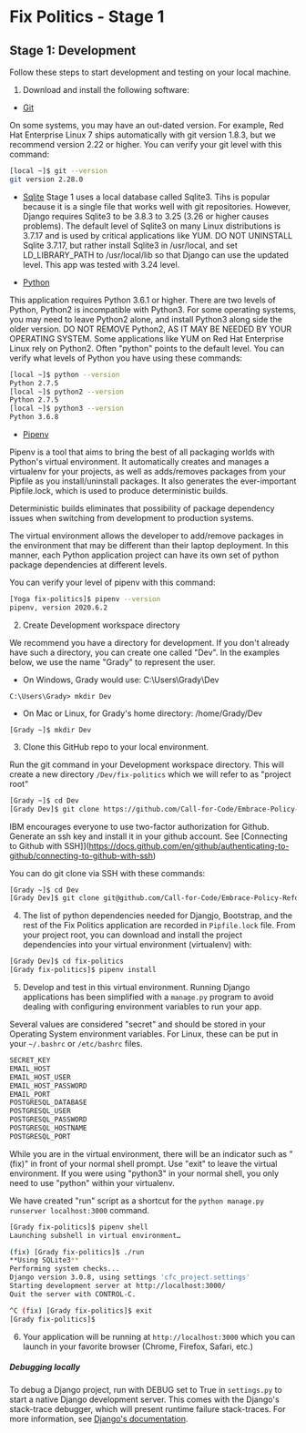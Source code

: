 # Fix Politics - Stage 1

## Stage 1: Development

Follow these steps to start development and testing on your local machine.

1. Download and install the following software:

* [Git](https://git-scm.com/book/en/v2/Getting-Started-Installing-Git)

On some systems, you may have an out-dated version.  For example, Red Hat
Enterprise Linux 7 ships automatically with git version 1.8.3, but we
recommend version 2.22 or higher.  You can verify your git level with
this command:

```bash
[local ~]$ git --version
git version 2.28.0
```

* [Sqlite](https://www.djaodjin.com/blog/django-2-2-with-sqlite-3-on-centos-7.blog.html)
Stage 1 uses a local database called Sqlite3.  Tihs is popular because it
is a single file that works well with git repositories.  However, Django
requires Sqlite3 to be 3.8.3 to 3.25 (3.26 or higher causes problems).  The
default level of Sqlite3 on many Linux distributions is 3.7.17 and is used
by critical applications like YUM.  DO NOT UNINSTALL Sqlite 3.7.17, but rather
install Sqlite3 in /usr/local, and set LD_LIBRARY_PATH to /usr/local/lib
so that Django can use the updated level.  This app was tested with 3.24 level.


* [Python](https://www.python.org/downloads/)

This application requires Python 3.6.1 or higher.  There are two levels
of Python, Python2 is incompatible with Python3.  For some operating 
systems, you may need to leave Python2 alone, and install Python3 along side
the older version.  DO NOT REMOVE Python2, AS IT MAY BE NEEDED BY YOUR
OPERATING SYSTEM.  Some applications like YUM on Red Hat Enterprise Linux
rely on Python2.  Often "python" points to the default level.  You can
verify what levels of Python you have using these commands:

```bash
[local ~]$ python --version
Python 2.7.5
[local ~]$ python2 --version
Python 2.7.5
[local ~]$ python3 --version
Python 3.6.8
```

* [Pipenv](https://pypi.org/project/pipenv/)

Pipenv is a tool that aims to bring the best of all packaging worlds with
Python's virtual environment.  It automatically creates and manages a 
virtualenv for your projects, as well as adds/removes packages from your 
Pipfile as you install/uninstall packages. It also generates the ever-important
Pipfile.lock, which is used to produce deterministic builds.

Deterministic builds eliminates that possibility of package dependency 
issues when switching from development to production systems.

The virtual environment allows the developer to add/remove packages in the
environment that may be different than their laptop deployment.  In this
manner, each Python application project can have its own set of python
package dependencies at different levels.

You can verify your level of pipenv with this command:

```bash
[Yoga fix-politics]$ pipenv --version
pipenv, version 2020.6.2
```


2. Create Development workspace directory

We recommend you have a directory for development.  If you don't already
have such a directory, you can create one called "Dev".  In the examples
below, we use the name "Grady" to represent the user.

* On Windows, Grady would use:  C:\Users\Grady\Dev

```
C:\Users\Grady> mkdir Dev
```

* On Mac or Linux, for Grady's home directory:  /home/Grady/Dev

```
[Grady ~]$ mkdir Dev
```


3. Clone this GitHub repo to your local environment.

Run the git command in your Development workspace directory.  This will create
a new directory `/Dev/fix-politics` which we will refer to as "project root" 

```bash
[Grady ~]$ cd Dev
[Grady Dev]$ git clone https://github.com/Call-for-Code/Embrace-Policy-Reform.git
```

IBM encourages everyone to use two-factor authorization for Github.  Generate
an ssh key and install it in your github account.  See [Connecting to Github with 
SSH]](https://docs.github.com/en/github/authenticating-to-github/connecting-to-github-with-ssh)

You can do git clone via SSH with these commands:

```bash
[Grady ~]$ cd Dev
[Grady Dev]$ git clone git@github.com/Call-for-Code/Embrace-Policy-Reform.git
```

4. The list of python dependencies needed for Djangjo, Bootstrap, and the
rest of the Fix Politics application are recorded in `Pipfile.lock` file.
From your project root, you can download and install the project 
dependencies into your virtual environment (virtualenv) with:

```bash
[Grady Dev]$ cd fix-politics
[Grady fix-politics]$ pipenv install
```

5. Develop and test in this virtual environment.  Running Django applications
has been simplified with a `manage.py` program to avoid dealing with 
configuring environment variables to run your app. 

Several values are considered "secret" and should be stored in your 
Operating System environment variables.  For Linux, these can be put
in your `~/.bashrc` or `/etc/bashrc` files.

```bash
SECRET_KEY
EMAIL_HOST
EMAIL_HOST_USER
EMAIL_HOST_PASSWORD
EMAIL_PORT
POSTGRESQL_DATABASE
POSTGRESQL_USER
POSTGRESQL_PASSWORD
POSTGRESQL_HOSTNAME
POSTGRESQL_PORT
```

While you are in the virtual environment, there will be an indicator such as 
"(fix)" in front of your normal shell prompt.  Use "exit" to leave the 
virtual environment.  If you were using "python3" in your normal shell,
you only need to use "python" within your virtualenv.

We have created "run" script as a shortcut for 
the `python manage.py runserver localhost:3000` command. 

```bash
[Grady fix-politics]$ pipenv shell
Launching subshell in virtual environment…

(fix) [Grady fix-politics]$ ./run
**Using SQLite3**
Performing system checks...
Django version 3.0.8, using settings 'cfc_project.settings'
Starting development server at http://localhost:3000/
Quit the server with CONTROL-C.

^C (fix) [Grady fix-politics]$ exit
[Grady fix-politics]$

```

6. Your application will be running at `http://localhost:3000` which
you can launch in your favorite browser (Chrome, Firefox, Safari, etc.)

##### Debugging locally
To debug a Django project, run with DEBUG set to True in `settings.py` to 
start a native Django development server. This comes with the Django's 
stack-trace debugger, which will present runtime failure stack-traces. For 
more information, see [Django's 
documentation](https://docs.djangoproject.com/en/2.0/ref/settings/).






